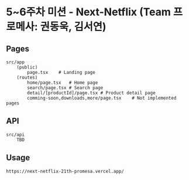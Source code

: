 # 5~6주차 미션 - Next-Netflix (Team 프로메사: 권동욱, 김서연)

## Pages

    src/app
        (public)
            page.tsx    # Landing page
        (routes)
            home/page.tsx   # Home page
            search/page.tsx # Search page
            detail/[productId]/page.tsx # Product detail page
            comming-soon,downloads,more/page.tsx    # Not implemented pages

## API

    src/api
        TBD

## Usage

    https://next-netflix-21th-promesa.vercel.app/
